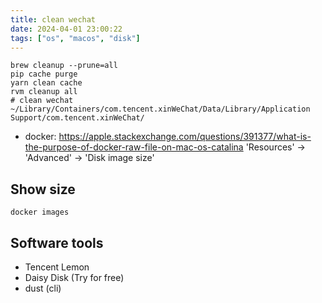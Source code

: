 ```yaml
---
title: clean wechat
date: 2024-04-01 23:00:22
tags: ["os", "macos", "disk"]
---
```

```
brew cleanup --prune=all
pip cache purge
yarn clean cache
rvm cleanup all
# clean wechat
~/Library/Containers/com.tencent.xinWeChat/Data/Library/Application Support/com.tencent.xinWeChat/
```

* docker: https://apple.stackexchange.com/questions/391377/what-is-the-purpose-of-docker-raw-file-on-mac-os-catalina 'Resources' -> 'Advanced' -> 'Disk image size'

## Show size

```
docker images
```

## Software tools

- Tencent Lemon
- Daisy Disk (Try for free)
- dust (cli)


